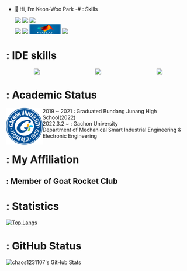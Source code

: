 - 👋 Hi, I’m Keon-Woo Park
 -# : Skills
 
  <img src="https://img.shields.io/badge/Python-3776aB?style=for-the-badge&logo=python&logoColor=yellow">
  <img src="https://img.shields.io/badge/C-3776AB?style=for-the-badge&logo=C&logoColor=black">
  <img src="https://img.shields.io/badge/Raspberry Pi-A22846?style=for-the-badge&logo=Raspberry Pi&logoColor=blue"><br/>
  <img src="https://img.shields.io/badge/arduino-00878F?style=for-the-badge&logo=arduino&logoColor=black">
  <img src="https://img.shields.io/badge/PyTorch-EE4C2C?style=for-the-badge&logo=PyTorch&logoColor=black">
  <img src="https://github.com/chaos1231107/images/blob/main/matlab2.PNG?raw=true" width=85 height=27.2>
  <img src="https://img.shields.io/badge/MicroPython-2B2728?style=for-thebadge&logo=MicroPython&logoColor=yellow">

# : IDE skills
<div style="display: flex; justify-content: space-around;">
    <img src="https://img.shields.io/badge/Jupyter-%23F37626?style=for-the-badge&logo=Jupyter&logoColor=black">
    <img src="https://img.shields.io/badge/Visual%20Studio%20Code-%23007ACC?style=for-the-badge&logo=vscode&logoColor=black">
    <img src="https://img.shields.io/badge/googlecolab%20Code-%23007ACC?style=for-the-badge&logo=googlecolab&logoColor=orange&color=black">

</div>





# : Academic Status 

<div>
    <img src="https://github.com/chaos1231107/images/blob/main/가천대.svg?raw=true" width = 100 height = 100 align="left">
    <span> 2019 ~ 2021 : Graduated Bundang Junang High School(2022) <br/> </span>
    <span> 2022.3.2 ~ : Gachon University <br/> Department of Mechanical Smart Industrial Engineering & Electronic Engineering</span><br>
  
</div>

# : My Affiliation 
## : Member of Goat Rocket Club

# : Statistics
[![Top Langs](https://github-readme-stats.vercel.app/api/top-langs/?username=chaos1231107&layout=compact)](https://github.com/anuraghazra/github-readme-stats)



# : GitHub Status
![chaos1231107's GitHub Stats](https://github-readme-stats.vercel.app/api?username=chaos1231107&show_icons=true&theme=radical)









